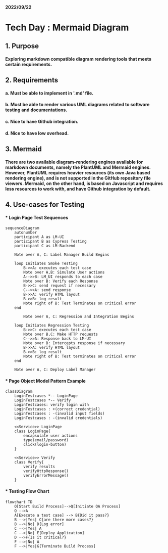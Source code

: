 #### 2022/09/22 
# Tech Day : Mermaid Diagram

## 1. Purpose

#### Exploring markdown compatible diagram rendering tools that meets certain requirements.

## 2. Requirements

#### a. Must be able to implement in '.md' file.
#### b. Must be able to render various UML diagrams related to software testing and documentations.
#### c. Nice to have Github integration.
#### d. Nice to have low overhead.

## 3. Mermaid

#### There are two available diagram-rendering engines available for markdown documents, namely the PlantUML and Mermaid engines. However, PlantUML requires heavier resources (its own Java based rendering engine), and is not supported in the GitHub repository file viewers. Mermaid, on the other hand, is based on Javascript and requires less resources to work with, and have Github integration by default.

## 4. Use-cases for Testing

#### * Login Page Test Sequences


```mermaid
sequenceDiagram
    autonumber
    participant A as LM-UI
    participant B as Cypress Testing
    participant C as LM-Backend

    Note over A, C: Label Manager Build Begins

    loop Initiates Smoke Testing
        B->>A: executes each test case
        Note over A,B: Simulate User actions
        A-->>B: LM_UI responds to each case
        Note over B: Verify each Response
        B->>C: send request if necessary
        C-->>A: send response
        B->>A: verify HTML layout
        B->>B: log result
        Note right of B: Test Terminates on critical error
    end

        Note over A, C: Regression and Integration Begins

    loop Initiates Regression Testing
        B->>C: executes each test case
        Note over B,C: Make HTTP requests
        C-->>A: Response back to LM-UI
        Note over B: Intercepts response if necessary
        B->>A: verify HTML layout
        B->>B: log result
        Note right of B: Test terminates on critical error
    end

    Note over A, C: Deploy Label Manager

```

#### * Page Object Model Pattern Example


```mermaid
classDiagram
    LoginTestcases *-- LoginPage
    LoginTestcases *-- Verify
    LoginTestcases: verify login with
    LoginTestcases : +(correct credential)
    LoginTestcases : -(invalid input fields)
    LoginTestcases : -(invalid credentials)

    <<Service>> LoginPage
    class LoginPage{
        encapsulate user actions
        type(email/password)
        click(login-button)
    }

    <<Service>> Verify
    class Verify{
        verify results
        verifyHttpResponse()
        verifyErrorMessage()
    }
```

#### * Testing Flow Chart


```mermaid
flowchart TD
    O[Start Build Process]-->Q[Initiate QA Process]
    Q -->A
    A[Execute a test case] --> B{Did it pass?}
    B -->|Yes| C{are there more cases?}
    B -->|No| D[Log error]
    C -->|Yes| A
    C -->|No| E[Deploy Application]
    D -->F{Is it critical?}
    F -->|No| A
    F -->|Yes|G[Terminate Build Process]

```

